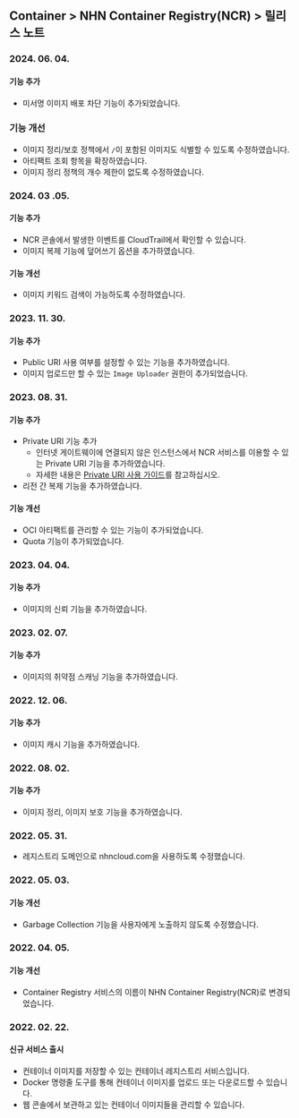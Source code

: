 ## Container > NHN Container Registry(NCR)  > 릴리스 노트

### 2024. 06. 04.

#### 기능 추가
* 미서명 이미지 배포 차단 기능이 추가되었습니다.

### 기능 개선
* 이미지 정리/보호 정책에서 `/`이 포함된 이미지도 식별할 수 있도록 수정하였습니다.
* 아티팩트 조회 항목을 확장하였습니다.
* 이미지 정리 정책의 개수 제한이 없도록 수정하였습니다.

### 2024. 03 .05.

#### 기능 추가
* NCR 콘솔에서 발생한 이벤트를 CloudTrail에서 확인할 수 있습니다.
* 이미지 복제 기능에 덮어쓰기 옵션을 추가하였습니다.

#### 기능 개선
* 이미지 키워드 검색이 가능하도록 수정하였습니다.

### 2023. 11. 30.

#### 기능 추가
* Public URI 사용 여부를 설정할 수 있는 기능을 추가하였습니다.
* 이미지 업로드만 할 수 있는 `Image Uploader` 권한이 추가되었습니다.

### 2023. 08. 31.

#### 기능 추가

* Private URI 기능 추가
  * 인터넷 게이트웨이에 연결되지 않은 인스턴스에서 NCR 서비스를 이용할 수 있는 Private URI 기능을 추가하였습니다.
  * 자세한 내용은 [Private URI 사용 가이드](./gov-user-guide/#private-uri)를 참고하십시오.
* 리전 간 복제 기능을 추가하였습니다.

#### 기능 개선

* OCI 아티팩트를 관리할 수 있는 기능이 추가되었습니다.
* Quota 기능이 추가되었습니다.

### 2023. 04. 04.

#### 기능 추가

* 이미지의 신뢰 기능을 추가하였습니다.

### 2023. 02. 07.

#### 기능 추가

* 이미지의 취약점 스캐닝 기능을 추가하였습니다.

### 2022. 12. 06.

#### 기능 추가

* 이미지 캐시 기능을 추가하였습니다.

### 2022. 08. 02.

#### 기능 추가

* 이미지 정리, 이미지 보호 기능을 추가하였습니다.

### 2022. 05. 31.

* 레지스트리 도메인으로 nhncloud.com을 사용하도록 수정했습니다.

### 2022. 05. 03.

#### 기능 개선

* Garbage Collection 기능을 사용자에게 노출하지 않도록 수정했습니다.

### 2022. 04. 05.

#### 기능 개선

* Container Registry 서비스의 이름이 NHN Container Registry(NCR)로 변경되었습니다.

### 2022. 02. 22.
#### 신규 서비스 출시
* 컨테이너 이미지를 저장할 수 있는 컨테이너 레지스트리 서비스입니다.
* Docker 명령줄 도구를 통해 컨테이너 이미지를 업로드 또는 다운로드할 수 있습니다.
* 웹 콘솔에서 보관하고 있는 컨테이너 이미지들을 관리할 수 있습니다.

